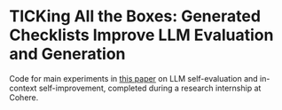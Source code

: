 # TICKing All the Boxes: Generated Checklists Improve LLM Evaluation and Generation

Code for main experiments in [this paper](https://arxiv.org/abs/2410.03608) on LLM self-evaluation and in-context self-improvement, completed during a research internship at Cohere.
